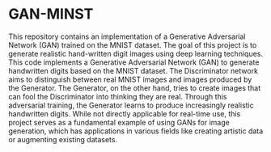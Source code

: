 # GAN-MINST
This repository contains an implementation of a Generative Adversarial Network (GAN) trained on the MNIST dataset. The goal of this project is to generate realistic hand-written digit images using deep learning techniques.
  This code implements a Generative Adversarial Network (GAN) to generate handwritten digits based on the MNIST dataset. The Discriminator network aims to distinguish between real MNIST images and images produced by the Generator. The Generator, on the other hand, tries to create images that can fool the Discriminator into thinking they are real. Through this adversarial training, the Generator learns to produce increasingly realistic handwritten digits. While not directly applicable for real-time use, this project serves as a fundamental example of using GANs for image generation, which has applications in various fields like creating artistic data or augmenting existing datasets.
